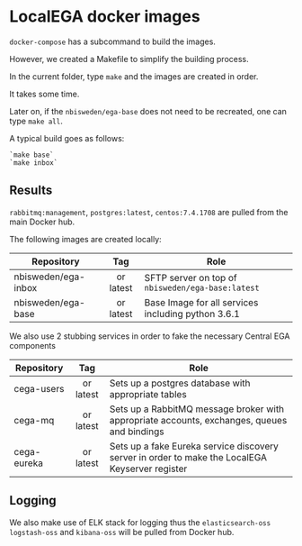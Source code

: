 # LocalEGA docker images

`docker-compose` has a subcommand to build the images.

However, we created a Makefile to simplify the building process.

In the current folder, type `make` and the images are created in order.

It takes some time.

Later on, if the `nbisweden/ega-base` does not need to be recreated, one can type `make all`.

A typical build goes as follows:

	`make base`
	`make inbox`

## Results

`rabbitmq:management`, `postgres:latest`, `centos:7.4.1708` are pulled from the main Docker hub.

The following images are created locally:

| Repository | Tag      | Role |
|------------|:--------:|------|
| nbisweden/ega-inbox    | <HEAD commit> or latest | SFTP server on top of `nbisweden/ega-base:latest` |
| nbisweden/ega-base   | <HEAD commit> or latest | Base Image for all services including python 3.6.1 |


We also use 2 stubbing services in order to fake the necessary Central EGA components

| Repository | Tag      | Role |
|------------|:--------:|------|
| cega-users | <HEAD commit> or latest | Sets up a postgres database with appropriate tables |
| cega-mq | <HEAD commit> or latest | Sets up a RabbitMQ message broker with appropriate accounts, exchanges, queues and bindings |
| cega-eureka | <HEAD commit> or latest | Sets up a fake Eureka service discovery server in order to make the LocalEGA Keyserver register |

## Logging

We also make use of ELK stack for logging thus the `elasticsearch-oss` `logstash-oss` and `kibana-oss` will be pulled from Docker hub.
